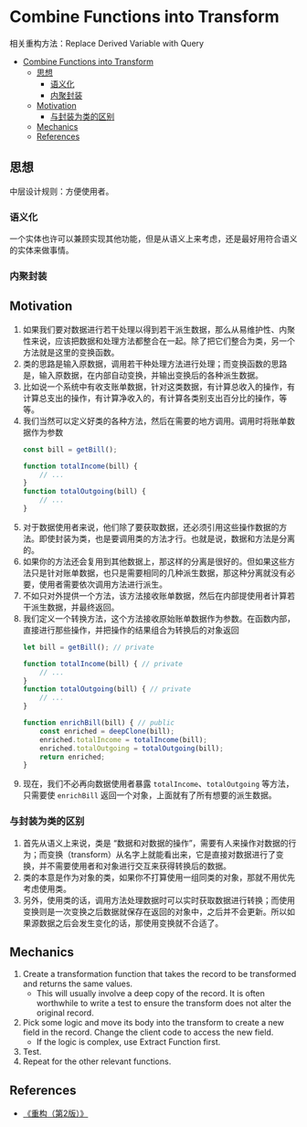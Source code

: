 # Combine Functions into Transform

相关重构方法：Replace Derived Variable with Query


<!-- TOC -->

- [Combine Functions into Transform](#combine-functions-into-transform)
    - [思想](#思想)
        - [语义化](#语义化)
        - [内聚封装](#内聚封装)
    - [Motivation](#motivation)
        - [与封装为类的区别](#与封装为类的区别)
    - [Mechanics](#mechanics)
    - [References](#references)

<!-- /TOC -->


## 思想
中层设计规则：方便使用者。

### 语义化
一个实体也许可以兼顾实现其他功能，但是从语义上来考虑，还是最好用符合语义的实体来做事情。

### 内聚封装


## Motivation
1. 如果我们要对数据进行若干处理以得到若干派生数据，那么从易维护性、内聚性来说，应该把数据和处理方法都整合在一起。除了把它们整合为类，另一个方法就是这里的变换函数。
2. 类的思路是输入原数据，调用若干种处理方法进行处理；而变换函数的思路是，输入原数据，在内部自动变换，并输出变换后的各种派生数据。
3. 比如说一个系统中有收支账单数据，针对这类数据，有计算总收入的操作，有计算总支出的操作，有计算净收入的，有计算各类别支出百分比的操作，等等。
4. 我们当然可以定义好类的各种方法，然后在需要的地方调用。调用时将账单数据作为参数
    ```js
    const bill = getBill();
    
    function totalIncome(bill) {
        // ...
    }
    function totalOutgoing(bill) {
        // ...
    }
    ```
5. 对于数据使用者来说，他们除了要获取数据，还必须引用这些操作数据的方法。即使封装为类，也是要调用类的方法才行。也就是说，数据和方法是分离的。
6. 如果你的方法还会复用到其他数据上，那这样的分离是很好的。但如果这些方法只是针对账单数据，也只是需要相同的几种派生数据，那这种分离就没有必要，使用者需要依次调用方法进行派生。
7. 不如只对外提供一个方法，该方法接收账单数据，然后在内部提使用者计算若干派生数据，并最终返回。
8. 我们定义一个转换方法，这个方法接收原始账单数据作为参数。在函数内部，直接进行那些操作，并把操作的结果组合为转换后的对象返回
    ```js
    let bill = getBill(); // private
    
    function totalIncome(bill) { // private
        // ...
    }
    function totalOutgoing(bill) { // private
        // ...
    }

    function enrichBill(bill) { // public
        const enriched = deepClone(bill);
        enriched.totalIncome = totalIncome(bill);
        enriched.totalOutgoing = totalOutgoing(bill);
        return enriched;
    }
    ```
9. 现在，我们不必再向数据使用者暴露 `totalIncome`、`totalOutgoing` 等方法，只需要使 `enrichBill` 返回一个对象，上面就有了所有想要的派生数据。

### 与封装为类的区别
1. 首先从语义上来说，类是 “数据和对数据的操作”，需要有人来操作对数据的行为；而变换（transform）从名字上就能看出来，它是直接对数据进行了变换，并不需要使用者和对象进行交互来获得转换后的数据。
2. 类的本意是作为对象的类，如果你不打算使用一组同类的对象，那就不用优先考虑使用类。
3. 另外，使用类的话，调用方法处理数据时可以实时获取数据进行转换；而使用变换则是一次变换之后数据就保存在返回的对象中，之后并不会更新。所以如果源数据之后会发生变化的话，那使用变换就不合适了。


## Mechanics
1. Create a transformation function that takes the record to be transformed and returns the same values.
    * This will usually involve a deep copy of the record. It is often worthwhile to write a test to ensure the transform does not alter the original record.
2. Pick some logic and move its body into the transform to create a new field in the record. Change the client code to access the new field.
    * If the logic is complex, use Extract Function first.
3. Test.
4. Repeat for the other relevant functions.


## References
* [《重构（第2版）》](https://book.douban.com/subject/33400354/)
